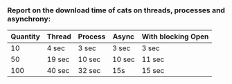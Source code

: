 ### Report on the download time of cats on threads, processes and asynchrony:


| Quantity | Thread | Process | Async  | With blocking Open |
|----------|--------|---------|--------|--------------------|
| 10       | 4 sec  | 3 sec   | 3 sec  | 3 sec              |
| 50       | 19 sec | 10 sec  | 10 sec | 11 sec             |
| 100      | 40 sec | 32 sec  | 15s    | 15 sec             |